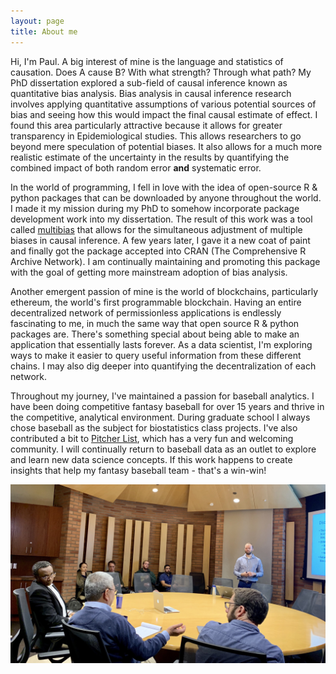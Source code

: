 ```yaml
---
layout: page
title: About me
---
```


Hi, I'm Paul. A big interest of mine is the language and statistics of causation. Does A cause B? With what strength? Through what path? My PhD dissertation explored a sub-field of causal inference known as quantitative bias analysis. Bias analysis in causal inference research involves applying quantitative assumptions of various potential sources of bias and seeing how this would impact the final causal estimate of effect. I found this area particularly attractive because it allows for greater transparency in Epidemiological studies. This allows researchers to go beyond mere speculation of potential biases. It also allows for a much more realistic estimate of the uncertainty in the results by quantifying the combined impact of both random error **and** systematic error.

In the world of programming, I fell in love with the idea of open-source R & python packages that can be downloaded by anyone throughout the world. I made it my mission during my PhD to somehow incorporate package development work into my dissertation. The result of this work was a tool called [multibias](https://www.paulbrendel.com/multibias/) that allows for the simultaneous adjustment of multiple biases in causal inference. A few years later, I gave it a new coat of paint and finally got the package accepted into CRAN (The Comprehensive R Archive Network). I am continually maintaining and promoting this package with the goal of getting more mainstream adoption of bias analysis.

Another emergent passion of mine is the world of blockchains, particularly ethereum, the world's first programmable blockchain. Having an entire decentralized network of permissionless applications is endlessly fascinating to me, in much the same way that open source R & python packages are. There's something special about being able to make an application that essentially lasts forever. As a data scientist, I'm exploring ways to make it easier to query useful information from these different chains. I may also dig deeper into quantifying the decentralization of each network.

Throughout my journey, I've maintained a passion for baseball analytics. I have been doing competitive fantasy baseball for over 15 years and thrive in the competitive, analytical environment. During graduate school I always chose baseball as the subject for biostatistics class projects. I've also contributed a bit to [Pitcher List](https://pitcherlist.com), which has a very fun and welcoming community. I will continually return to baseball data as an outlet to explore and learn new data science concepts. If this work happens to create insights that help my fantasy baseball team - that's a win-win!

![dissertation_pic](img/site/dissertation_pic.jpg)
